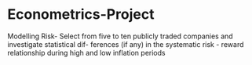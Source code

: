 # Econometrics-Project
 Modelling Risk-
Select from five to ten publicly traded companies and investigate statistical dif-
ferences (if any) in the systematic risk - reward relationship during high and
low inflation periods
